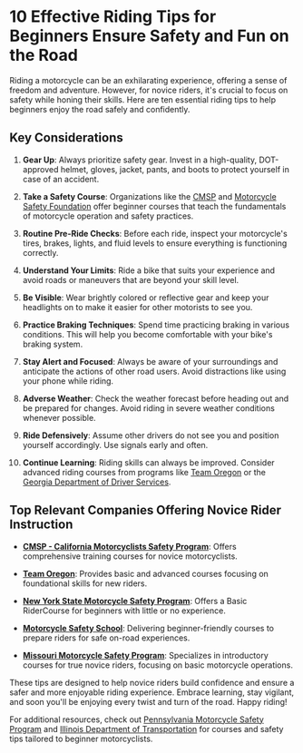 # 10 Effective Riding Tips for Beginners Ensure Safety and Fun on the Road

Riding a motorcycle can be an exhilarating experience, offering a sense of freedom and adventure. However, for novice riders, it's crucial to focus on safety while honing their skills. Here are ten essential riding tips to help beginners enjoy the road safely and confidently.

## Key Considerations

1. **Gear Up**: Always prioritize safety gear. Invest in a high-quality, DOT-approved helmet, gloves, jacket, pants, and boots to protect yourself in case of an accident.

2. **Take a Safety Course**: Organizations like the [CMSP](dir/cmsp_-_california_motorcyclists_safety_program) and [Motorcycle Safety Foundation](dir/motorcycle_safety_foundation) offer beginner courses that teach the fundamentals of motorcycle operation and safety practices.

3. **Routine Pre-Ride Checks**: Before each ride, inspect your motorcycle's tires, brakes, lights, and fluid levels to ensure everything is functioning correctly.

4. **Understand Your Limits**: Ride a bike that suits your experience and avoid roads or maneuvers that are beyond your skill level.

5. **Be Visible**: Wear brightly colored or reflective gear and keep your headlights on to make it easier for other motorists to see you.

6. **Practice Braking Techniques**: Spend time practicing braking in various conditions. This will help you become comfortable with your bike's braking system.

7. **Stay Alert and Focused**: Always be aware of your surroundings and anticipate the actions of other road users. Avoid distractions like using your phone while riding.

8. **Adverse Weather**: Check the weather forecast before heading out and be prepared for changes. Avoid riding in severe weather conditions whenever possible.

9. **Ride Defensively**: Assume other drivers do not see you and position yourself accordingly. Use signals early and often.

10. **Continue Learning**: Riding skills can always be improved. Consider advanced riding courses from programs like [Team Oregon](dir/team_oregon) or the [Georgia Department of Driver Services](dir/georgia_department_of_driver_services).

## Top Relevant Companies Offering Novice Rider Instruction

- **[CMSP - California Motorcyclists Safety Program](/dir/cmsp_-_california_motorcyclists_safety_program)**: Offers comprehensive training courses for novice motorcyclists.
  
- **[Team Oregon](/dir/team_oregon)**: Provides basic and advanced courses focusing on foundational skills for new riders.

- **[New York State Motorcycle Safety Program](/dir/new_york_state_motorcycle_safety_program)**: Offers a Basic RiderCourse for beginners with little or no experience.

- **[Motorcycle Safety School](/dir/motorcycle_safety_school)**: Delivering beginner-friendly courses to prepare riders for safe on-road experiences.

- **[Missouri Motorcycle Safety Program](/dir/missouri_motorcycle_safety_program)**: Specializes in introductory courses for true novice riders, focusing on basic motorcycle operations.

These tips are designed to help novice riders build confidence and ensure a safer and more enjoyable riding experience. Embrace learning, stay vigilant, and soon you'll be enjoying every twist and turn of the road. Happy riding!

For additional resources, check out [Pennsylvania Motorcycle Safety Program](/dir/pennsylvania_motorcycle_safety_program) and [Illinois Department of Transportation](/dir/illinois_department_of_transportation) for courses and safety tips tailored to beginner motorcyclists.